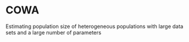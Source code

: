 # COWA
Estimating population size of heterogeneous populations with large data sets and a large number of parameters
